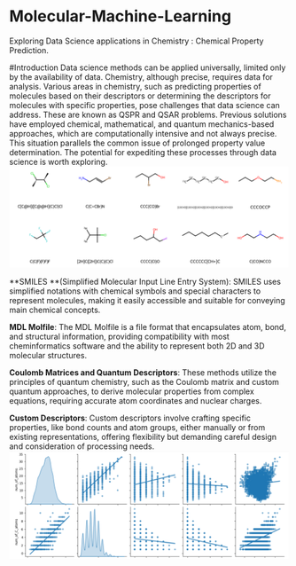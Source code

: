# Molecular-Machine-Learning
Exploring Data Science applications in Chemistry : Chemical Property Prediction.

#Introduction
Data science methods can be applied universally, limited only by the availability of data. Chemistry, although precise, requires data for analysis. Various areas in chemistry, such as predicting properties of molecules based on their descriptors or determining the descriptors for molecules with specific properties, pose challenges that data science can address. These are known as QSPR and QSAR problems. Previous solutions have employed chemical, mathematical, and quantum mechanics-based approaches, which are computationally intensive and not always precise. This situation parallels the common issue of prolonged property value determination. The potential for expediting these processes through data science is worth exploring.
![Visulaizing Molecular Structures](1.png)

**SMILES **(Simplified Molecular Input Line Entry System): SMILES uses simplified notations with chemical symbols and special characters to represent molecules, making it easily accessible and suitable for conveying main chemical concepts.

**MDL Molfile**: The MDL Molfile is a file format that encapsulates atom, bond, and structural information, providing compatibility with most cheminformatics software and the ability to represent both 2D and 3D molecular structures.

**Coulomb Matrices and Quantum Descriptors**: These methods utilize the principles of quantum chemistry, such as the Coulomb matrix and custom quantum approaches, to derive molecular properties from complex equations, requiring accurate atom coordinates and nuclear charges.

**Custom Descriptors**: Custom descriptors involve crafting specific properties, like bond counts and atom groups, either manually or from existing representations, offering flexibility but demanding careful design and consideration of processing needs.
![Correlating number of Specific Atoms and Lipophilicity](3.png)


